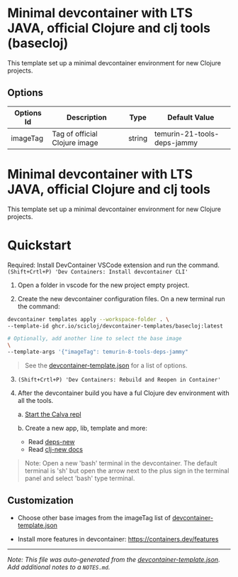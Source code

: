 
# Minimal devcontainer with LTS JAVA, official Clojure and clj tools (basecloj)

This template set up a minimal devcontainer environment for new Clojure projects.

## Options

| Options Id | Description | Type | Default Value |
|-----|-----|-----|-----|
| imageTag | Tag of official Clojure image | string | temurin-21-tools-deps-jammy |

# Minimal devcontainer with LTS JAVA, official Clojure and clj tools

This template set up a minimal devcontainer environment for new Clojure projects.

# Quickstart

Required: Install DevContainer VSCode extension and run the command. `(Shift+Crtl+P) 'Dev Containers: Install devcontainer CLI'`

1. Open a folder in vscode for the new project empty project.

2. Create the new devcontainer configuration files. On a new terminal run the command:

```bash
devcontainer templates apply --workspace-folder . \
--template-id ghcr.io/scicloj/devcontainer-templates/basecloj:latest

# Optionally, add another line to select the base image 
\
--template-args '{"imageTag": temurin-8-tools-deps-jammy"
```
>  See the [devcontainer-template.json](devcontainer-template.json) for a list of options.

 
3. `(Shift+Crtl+P) 'Dev Containers: Rebuild and Reopen in Container'`

4. After the devcontainer build you have a ful Clojure dev environment with all the tools.

    a. [Start the Calva repl](https://calva.io/getting-started/)

    b. Create a new app, lib, template and more: 
    * Read [deps-new](https://github.com/seancorfield/deps-new)
    * Read [clj-new docs](https://github.com/seancorfield/clj-new) 

> Note: Open a new 'bash' terminal in the devcontainer. The default terminal is 'sh' but open the arrow next to the plus sign in the terminal panel and select 'bash' type terminal.

## Customization

* Choose other base images from the imageTag list of [devcontainer-template.json](devcontainer-template.json) 

* Install more features in devcontainer: https://containers.dev/features


---

_Note: This file was auto-generated from the [devcontainer-template.json](https://github.com/scicloj/devcontainer-templates/blob/main/src/basecloj/devcontainer-template.json).  Add additional notes to a `NOTES.md`._

